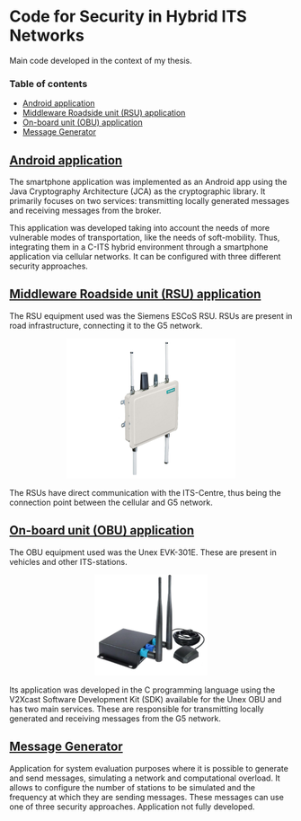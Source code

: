 # Code for Security in Hybrid ITS Networks 

Main code developed in the context of my thesis.

### Table of contents
- [Android application](#android-application)
- [Middleware Roadside unit (RSU) application](#middleware-roadside-unit-rsu-application)
- [On-board unit (OBU) application](#on-board-unit-obu-application)
- [Message Generator](#message-generator)

## [Android application](#android-application)
The smartphone application was implemented as an Android app using the Java Cryptography Architecture (JCA) as the cryptographic library. It primarily focuses on two services: transmitting locally generated messages and receiving messages from the broker.

This application was developed taking into account the needs of more vulnerable modes of transportation, like the needs of soft-mobility. Thus, integrating them in a C-ITS hybrid environment through a smartphone application via cellular networks. It can be configured with three different security approaches.

## [Middleware Roadside unit (RSU) application](#middleware-roadside-unit-rsu-application)

The RSU equipment used was the Siemens ESCoS RSU. RSUs are present in road infrastructure, connecting it to the G5 network. 

<p align="center">
    <img src="../docs/img/rsu.png" width="300px" alt="roadside unit equipment" />
</p>

The RSUs have direct communication with the ITS-Centre, thus being the connection point between the cellular and G5 network. 

## [On-board unit (OBU) application](#on-board-unit-obu-application)

The OBU equipment used was the Unex EVK-301E. These are present in vehicles and other ITS-stations.

<p align="center">
    <img src="../docs/img/obu.png" width="200px" alt="on-board unit equipment" />
</p>

Its application was developed in the C programming language using the V2Xcast Software Development Kit (SDK) available for the Unex OBU and has two main services. These are responsible for transmitting locally generated and receiving messages from the G5 network.

## [Message Generator](#message-generator)

Application for system evaluation purposes where it is possible to generate and send messages, simulating a network and computational overload. It allows to configure the number of stations to be simulated and the frequency at which they are sending messages. These messages can use one of three security approaches. Application not fully developed.